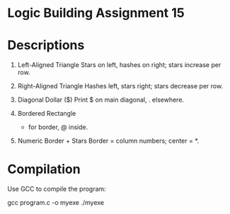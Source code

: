 # Logic Building Assignment 15

# Descriptions

1. Left-Aligned Triangle
   Stars on left, hashes on right; stars increase per row.

2. Right-Aligned Triangle
   Hashes left, stars right; stars decrease per row.

3. Diagonal Dollar (\$)
   Print $ on main diagonal, . elsewhere.

4. Bordered Rectangle

   - for border, @ inside.

5. Numeric Border + Stars
   Border = column numbers; center = \*.

# Compilation

Use GCC to compile the program:

gcc program.c -o myexe
./myexe
